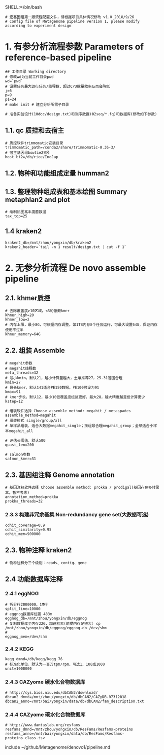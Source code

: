 SHELL:=/bin/bash

	# 宏基因组第一版流程配置文件，请根据项目具体情况修改 v1.0 2018/9/26
	# Config file of Metagenome pipeline version 1, please modify according to experiment design


# 1. 有参分析流程参数 Parameters of reference-based pipeline

	## 工作目录 Working directory
	# 修改wd为当前工作目录pwd
	wd=`pwd`
	# 设置任务最大运行任务/线程数，超过CPU数量效率反而会降低
	j=6
	p=9
	p1=24
	# make init # 建立分析所需子目录
	
	# 准备实验设计(10doc/design.txt)和测序数据(02seq/*.fq)和数据库(修改如下参数)


## 1.1. qc 质控和去宿主
	
	# 质控软件trimmomatic安装目录
	trimmomatic_path=/conda2/share/trimmomatic-0.36-3/
	# 宿主基因组bowtie2索引
	host_bt2=/db/rice/IndJap


## 1.2. 物种和功能组成定量 humman2


## 1.3. 整理物种组成表和基本绘图 Summary metaphlan2 and plot
	
	# 绘制热图高丰度菌数据
	tax_top=25

## 1.4 kraken2
	
	kraken2_db=/mnt/zhou/yongxin/db/kraken2
	kraken2_header=`tail -n 1 result/design.txt | cut -f 1`



# 2. 无参分析流程 De novo assemble pipeline

## 2.1. khmer质控

	# 去除覆盖度>10区域，<3的低频kmer
	khmer_high=20
	khmer_low=2
	# 内存上限，最小8G，可根据内存调整，如1TB内存8个任务运行，可最大设置64G，保证内存使用不过半
	khmer_memory=64G

## 2.2. 组装 Assemble

	# megahit参数
	# megahit线程数
	meta_threads=32
	# 最小kmin，默认21，越小计算量越大，土壤推荐27，25-31范围合理
	kmin=27
	# 最长kmer，默认141适合PE150数据，PE100可设为91
	kmax=91
	# kmer步长，默认12，最小10低覆盖度组装更好，最大28，越大精度越差但计算更少
	kstep=12

	# 组装软件选择 Choose assemble method: megahit / metaspades
	assemble_method=megahit
	# 组装模式 single/group/all
	# 单样品组装，适合大数据megahit_single；按组最合理megahit_group；全部适合小样本megahit_all
	
	# 评估长阈值，默认500
	quast_len=200

	# salmon参数
	salmon_kmer=31

## 2.3. 基因组注释 Genome annotation

	# 基因注释软件选择 Choose assemble method: prokka / prodigal(基因存在多转录本，暂不考虑)
	annotation_method=prokka
	prokka_threads=32

### 2.3.3 构建非冗余基集 Non-redundancy gene set(大数据可选)

	cdhit_coverage=0.9
	cdhit_similarity=0.95
	cdhit_mem=900000


## 2.3. 物种注释 kraken2
	
	# 物种注释分三个级别：reads、contig、gene


## 2.4 功能数据库注释

### 2.4.1 eggNOG
	
	# 拆分行2000000，1M行
	split_line=10000
	# eggnog数据库位置 483m
	eggnog_db=/mnt/zhou/yongxin/db/eggnog
	# 复制数据库至内存22G，加速检索(前提内存足够大) cp /mnt/zhou/yongxin/db/eggnog/eggnog.db /dev/shm
	# 
	eggnog_mem=/dev/shm

### 2.4.2 KEGG

	kegg_dmnd=/db/kegg/kegg_76
	# 标准化单位，默认为一百万tpm/rpm，可选1、100或1000
	unit=1000000

### 2.4.3 CAZyome 碳水化合物数据库

	# http://cys.bios.niu.edu/dbCAN2/download/
	dbcan2_dmnd=/mnt/zhou/yongxin/db/dbCAN2/CAZyDB.07312018
	dbcan2_anno=/mnt/bai/yongxin/data/db/dbCAN2/fam_description.txt

### 2.4.4 CAZyome 碳水化合物数据库

	# http://www.dantaslab.org/resfams
	resfams_dmnd=/mnt/zhou/yongxin/db/ResFams/Resfams-proteins
	resfams_anno=/mnt/bai/yongxin/data/db/ResFams/Resfams-proteins_class.tsv





include ~/github/Metagenome/denovo1/pipeline.md
